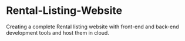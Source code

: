 # Rental-Listing-Website
Creating a complete Rental listing website with front-end and back-end development tools and host them in cloud.
